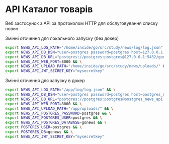 # API Каталог товарів  
Веб застосунок з API за протоколом HTTP для обслуговування списку новин.

Змінні оточення для локального запуску (без докер)

```bash
export NEWS_API_LOG_PATH="/home/inside/go/src/study/news/log/log.json" && \
export NEWS_API_DB_DSN="user=postgres password=postgres host=127.0.0.1 port=5432 dbname=gonews sslmode=disable" && \
export NEWS_API_DB_URL="postgres://postgres:postgres@127.0.0.1:5432/gonews?sslmode=disable" && \
export NEWS_API_WEB_PORT=8000 && \
export NEWS_API_UPLOAD_PATH="/home/inside/go/src/study/news/uploads/" && \
export NEWS_API_JWT_SECRET_KEY="mysecretkey"
```

Змінні оточення для запуску в докер

```bash
export NEWS_API_LOG_PATH="/app/log/log.json" && \
export NEWS_API_DB_DSN="user=postgres password=postgres host=postgres_news_api port=5432 dbname=gonews sslmode=disable" && \
export NEWS_API_DB_URL="postgres://postgres:postgres@postgres_news_api:5432/gonews?sslmode=disable" && \
export NEWS_API_WEB_PORT=8000 && \
export NEWS_API_UPLOAD_PATH="/app/uploads/" && \
export NEWS_API_POSTGRES_PASSWORD=postgres && \
export NEWS_API_POSTGRES_USER=postgres && \
export NEWS_API_POSTGRES_DATABASE=gonews && \
export POSTGRES_USER=postgres && \
export POSTGRES_DB=gonews && \
export NEWS_API_JWT_SECRET_KEY="mysecretkey"
```
